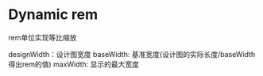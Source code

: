 # Dynamic rem
rem单位实现等比缩放

designWidth：设计图宽度
baseWidth: 基准宽度(设计图的实际长度/baseWidth 得出rem的值)
maxWidth: 显示的最大宽度
  

